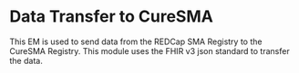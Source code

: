 # Data Transfer to CureSMA
This EM is used to send data from the REDCap SMA Registry to the CureSMA Registry.
This module uses the FHIR v3 json standard to transfer the data.
